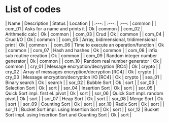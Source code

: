 # List of codes  
| Name   | Description                                              | Status | Location |
| :---:  |  :---:                                                   | :---:  | common   |
| com_01 | Asks for a name and prints it                            | Ok     | common   |
| com_02 | Arithmetic calc                                          | Ok     | common   |
| com_03 | Crud                                                     | Ok     | common   |
| com_04 | Crud I/O                                                 | Ok     | common   |
| com_05 | Array, bidimensional, tridimensional print               | Ok     | common   |
| com_06 | Time to execute an operation/function                    | Ok     | common   |
| com_07 | Hash and hashes                                          | Ok     | common   |
| com_08 | infix sub routine creation                               | Ok     | common   |
| com_09 | Random integer number generator                          | Ok     | common   |
| com_10 | Random real number generator                             | Ok     | common   |
| cry_01 | Message encryption/decryption [RC4]                      | Ok     | crypto   |
| cry_02 | Array of messages encryption/decryption [RC4]            | Ok     | crypto   |
| cry_03 | Message encryption/decryption I/O [RC4]                  | Ok     | crypto   |
| sea_01 | Binary search                                            | Ok     | search   |
| sor_02 | Bubble Sort                                              | Ok     | sort     |
| sor_03 | Selection Sort                                           | Ok     | sort     | 
| sor_04 | Insertion Sort                                           | Ok     | sort     |
| sor_05 | Quick Sort impl. first el. pivot                         | Ok     | sort     |
| sor_06 | Quick Sort impl. random pivot                            | Ok     | sort     |
| sor_07 | Heap Sort                                                | Ok     | sort     |
| sor_08 | Merge Sort                                               | Ok     | sort     |
| sor_09 | Counting Sort                                            | Ok     | sort     |
| sor_10 | Radix Sort                                               | Ok     | sort     |
| sor_11 | Bucket Sort impl. using Insertion Sort                   | Ok     | sort     |
| sor_12 | Bucket Sort impl. using Insertion Sort and Counting Sort | Ok     | sort     |

